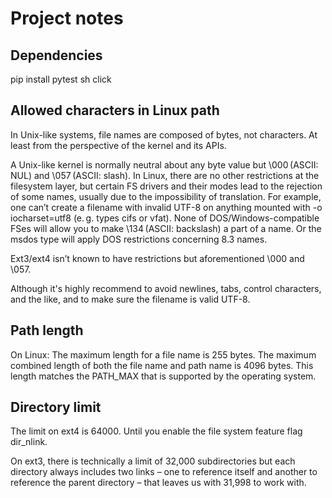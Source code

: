 # Project notes

## Dependencies

pip install pytest sh click

## Allowed characters in Linux path

In Unix-like systems, file names are composed of bytes, not characters. At least from the perspective of the kernel and its APIs.

A Unix-like kernel is normally neutral about any byte value but \000 (ASCII: NUL) and \057 (ASCII: slash). In Linux, there are no other restrictions at the filesystem layer, but certain FS drivers and their modes lead to the rejection of some names, usually due to the impossibility of translation. For example, one can’t create a filename with invalid UTF-8 on anything mounted with -o iocharset=utf8 (e. g. types cifs or vfat). None of DOS/Windows-compatible FSes will allow you to make \134 (ASCII: backslash) a part of a name. Or the msdos type will apply DOS restrictions concerning 8.3 names.

Ext3/ext4 isn’t known to have restrictions but aforementioned \000 and \057.

Although it's highly recommend to avoid newlines, tabs, control characters, and the like, and to make sure the filename is valid UTF-8.

## Path length

On Linux: The maximum length for a file name is 255 bytes. The maximum combined length of both the file name and path name is 4096 bytes. This length matches the PATH_MAX that is supported by the operating system.

## Directory limit

The limit on ext4 is 64000. Until you enable the file system feature flag dir_nlink.

On ext3, there is technically a limit of 32,000 subdirectories but each directory always includes two links – one to reference itself and another to reference the parent directory – that leaves us with 31,998 to work with.


